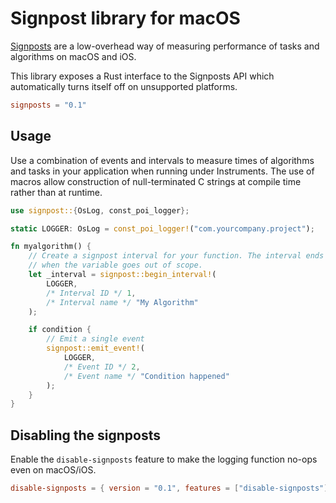 # Signpost library for macOS

[Signposts](https://developer.apple.com/documentation/os/logging/recording_performance_data)
are a low-overhead way of measuring performance of tasks and algorithms on macOS
and iOS.

This library exposes a Rust interface to the Signposts API which automatically
turns itself off on unsupported platforms.

```toml
signposts = "0.1"
```

## Usage

Use a combination of events and intervals to measure times of algorithms and
tasks in your application when running under Instruments. The use of macros
allow construction of null-terminated C strings at compile time rather than at
runtime.

```rust
use signpost::{OsLog, const_poi_logger};

static LOGGER: OsLog = const_poi_logger!("com.yourcompany.project");

fn myalgorithm() {
    // Create a signpost interval for your function. The interval ends
    // when the variable goes out of scope.
    let _interval = signpost::begin_interval!(
        LOGGER,
        /* Interval ID */ 1,
        /* Interval name */ "My Algorithm"
    );

    if condition {
        // Emit a single event
        signpost::emit_event!(
            LOGGER,
            /* Event ID */ 2,
            /* Event name */ "Condition happened"
        );
    }
}
```

## Disabling the signposts

Enable the `disable-signposts` feature to make the logging function no-ops even
on macOS/iOS.

```toml
disable-signposts = { version = "0.1", features = ["disable-signposts"] }
```
